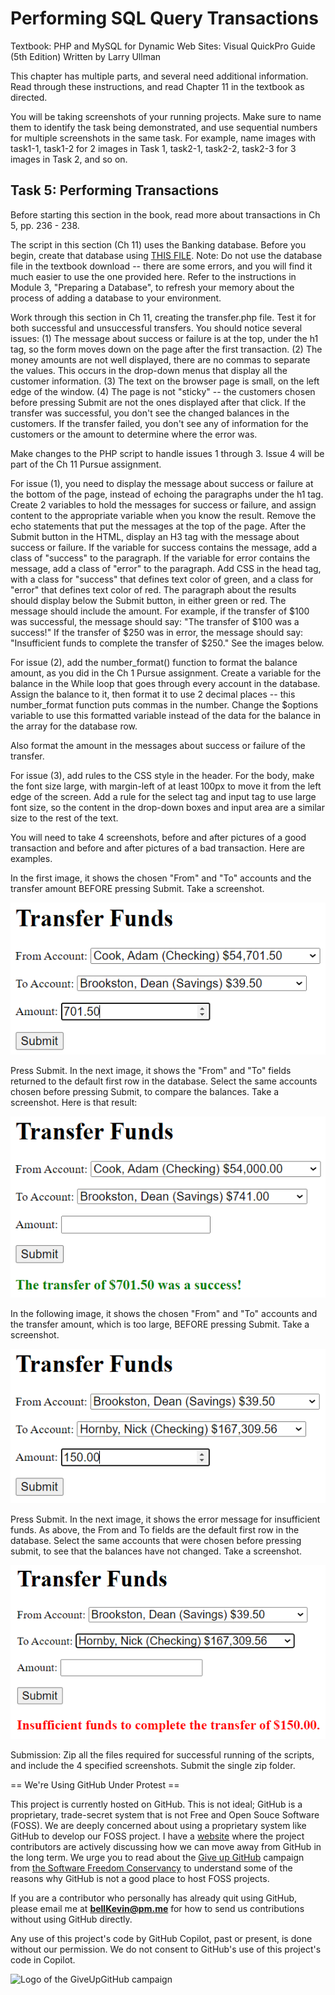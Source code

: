 # Performing SQL Query Transactions

Textbook: PHP and MySQL for Dynamic Web Sites: Visual QuickPro Guide (5th Edition) Written by Larry Ullman

This chapter has multiple parts, and several need additional information. Read through these instructions, and read Chapter 11 in the textbook as directed.

You will be taking screenshots of your running projects. Make sure to name them to identify the task being demonstrated, and use sequential numbers for multiple screenshots in the same task. For example, name images with task1-1, task1-2 for 2 images in Task 1, task2-1, task2-2, task2-3 for 3 images in Task 2, and so on.

 

## Task 5: Performing Transactions

Before starting this section in the book, read more about transactions in Ch 5, pp. 236 - 238. 

The script in this section (Ch 11) uses the Banking database. Before you begin, create that database using [THIS FILE](https://github.com/bell-kevin/chap11exerPHPpart3/blob/main/SQL/banking.sql). Note: Do not use the database file in the textbook download -- there are some errors, and you will find it much easier to use the one provided here. Refer to the instructions in Module 3, "Preparing a Database", to refresh your memory about the process of adding a database to your environment.

Work through this section in Ch 11, creating the transfer.php file. Test it for both successful and unsuccessful transfers. You should notice several issues: (1) The message about success or failure is at the top, under the h1 tag, so the form moves down on the page after the first transaction. (2) The money amounts are not well displayed, there are no commas to separate the values. This occurs in the drop-down menus that display all the customer information. (3) The text on the browser page is small, on the left edge of the window. (4) The page is not "sticky" -- the customers chosen before pressing Submit are not the ones displayed after that click. If the transfer was successful, you don't see the changed balances in the customers. If the transfer failed, you don't see any of information for the customers or the amount to determine where the error was.

Make changes to the PHP script to handle issues 1 through 3. Issue 4 will be part of the Ch 11 Pursue assignment.

For issue (1), you need to display the message about success or failure at the bottom of the page, instead of echoing the paragraphs under the h1 tag. Create 2 variables to hold the messages for success or failure, and assign content to the appropriate variable when you know the result. Remove the echo statements that put the messages at the top of the page. After the Submit button in the HTML, display an H3 tag with the message about success or failure. If the variable for success contains the message, add a class of "success" to the paragraph. If the variable for error contains the message, add a class of "error" to the paragraph. Add CSS in the head tag, with a class for "success" that defines text color of green, and a class for "error" that defines text color of red. The paragraph about the results should display below the Submit button, in either green or red. The message should include the amount. For example, if the transfer of $100 was successful, the message should say: "The transfer of $100 was a success!" If the transfer of $250 was in error, the message should say: "Insufficient funds to complete the transfer of $250." See the images below.

For issue (2), add the number_format() function to format the balance amount, as you did in the Ch 1 Pursue assignment. Create a variable for the balance in the While loop that goes through every account in the database. Assign the balance to it, then format it to use 2 decimal places -- this number_format function puts commas in the number. Change the $options variable to use this formatted variable instead of the data for the balance in the array for the database row.

Also format the amount in the messages about success or failure of the transfer.

For issue (3), add rules to the CSS style in the header. For the body, make the font size large, with margin-left of at least 100px to move it from the left edge of the screen. Add a rule for the select tag and input tag to use large font size, so the content in the drop-down boxes and input area are a similar size to the rest of the text.

 

You will need to take 4 screenshots, before and after pictures of a good transaction and before and after pictures of a bad transaction. Here are examples.

In the first image, it shows the chosen "From" and "To" accounts and the transfer amount BEFORE pressing Submit. Take a screenshot.

![ch11-transfer-1.PNG](https://github.com/bell-kevin/chap11exerPHPpart3/blob/main/readMePictures/ch11-transfer-1.PNG)


Press Submit. In the next image, it shows the "From" and "To" fields returned to the default first row in the database. Select the same accounts chosen before pressing Submit, to compare the balances. Take a screenshot. Here is that result:

![ch11-transfer-2.PNG](https://github.com/bell-kevin/chap11exerPHPpart3/blob/main/readMePictures/ch11-transfer-2.PNG)


In the following image, it shows the chosen "From" and "To" accounts and the transfer amount, which is too large, BEFORE pressing Submit. Take a screenshot.

![ch11-transfer-3.PNG](https://github.com/bell-kevin/chap11exerPHPpart3/blob/main/readMePictures/ch11-transfer-3.PNG)


Press Submit. In the next image, it shows the error message for insufficient funds. As above, the From and To fields are the default first row in the database. Select the same accounts that were chosen before pressing submit, to see that the balances have not changed. Take a screenshot.

![ch11-transfer-4.PNG](https://github.com/bell-kevin/chap11exerPHPpart3/blob/main/readMePictures/ch11-transfer-4.PNG)  

 

Submission: Zip all the files required for successful running of the scripts, and include the 4 specified screenshots. Submit the single zip folder.

== We're Using GitHub Under Protest ==

This project is currently hosted on GitHub.  This is not ideal; GitHub is a
proprietary, trade-secret system that is not Free and Open Souce Software
(FOSS).  We are deeply concerned about using a proprietary system like GitHub
to develop our FOSS project. I have a [website](https://codeberg.org/kevinbell) where the
project contributors are actively discussing how we can move away from GitHub
in the long term.  We urge you to read about the [Give up GitHub](https://GiveUpGitHub.org) campaign 
from [the Software Freedom Conservancy](https://sfconservancy.org) to understand some of the reasons why GitHub is not 
a good place to host FOSS projects.

If you are a contributor who personally has already quit using GitHub, please
email me at **bellKevin@pm.me** for how to send us contributions without
using GitHub directly.

Any use of this project's code by GitHub Copilot, past or present, is done
without our permission.  We do not consent to GitHub's use of this project's
code in Copilot.

![Logo of the GiveUpGitHub campaign](https://sfconservancy.org/img/GiveUpGitHub.png)
